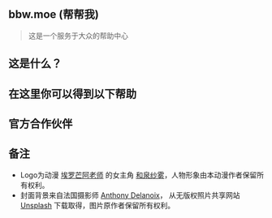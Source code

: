 ## bbw.moe (帮帮我)
> 这是一个服务于大众的帮助中心

## 这是什么？

## 在这里你可以得到以下帮助

## 官方合作伙伴

## 备注
- Logo为动漫 [埃罗芒阿老师](https://www.bilibili.com/bangumi/media/md5997) 的女主角 [和泉纱雾](https://baike.baidu.com/item/%E5%92%8C%E6%B3%89%E7%BA%B1%E9%9B%BE)，人物形象由本动漫作者保留所有权利。
- 封面背景来自法国摄影师 [Anthony Delanoix](https://unsplash.com/@anthonydelanoix?utm_source=unsplash&utm_medium=referral&utm_content=creditCopyText)， 从无版权照片共享网站 [Unsplash](https://unsplash.com/wallpapers/nature/cherry-blossom?utm_source=unsplash&utm_medium=referral&utm_content=creditCopyText) 下载取得，图片原作者保留所有权利。
